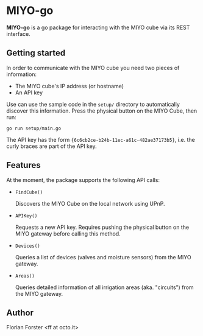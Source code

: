 # MIYO-go

**MIYO-go** is a go package for interacting with the MIYO cube via its REST interface.

## Getting started

In order to communicate with the MIYO cube you need two pieces of information:

*   The MIYO cube's IP address (or hostname)
*   An API key

Use can use the sample code in the `setup/` directory to automatically discover this information. Press the physical button on the MIYO Cube, then run:

```
go run setup/main.go
```

The API key has the form `{6c6cb2ce-b24b-11ec-a61c-482ae37173b5}`,
i.e. the curly braces are part of the API key.

## Features

At the moment, the package supports the following API calls:

*   `FindCube()`

    Discovers the MIYO Cube on the local network using UPnP.
*   `APIKey()`

    Requests a new API key. Requires pushing the physical button on the MIYO gateway before calling this method.
*   `Devices()`

    Queries a list of devices (valves and moisture sensors) from the MIYO gateway.
*   `Areas()`

    Queries detailed information of all irrigation areas (aka. "circuits") from the MIYO gateway.

## Author

Florian Forster &lt;ff at octo.it&gt;